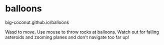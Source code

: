 # balloons

big-coconut.github.io/balloons


Wasd to move. Use mouse to throw rocks at balloons. Watch out for falling asteroids and zooming planes and don't navigate too far up!
